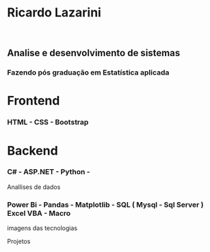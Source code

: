 <h1>Ricardo Lazarini</h1>
<br>
<h2>Analise e desenvolvimento de sistemas</h2>
<h3> Fazendo pós graduação em Estatística aplicada </h3>
<h1>Frontend</h1>
<h3>HTML -  CSS - Bootstrap </h3>

<h1>Backend</h1>
<h3> C# - ASP.NET - Python - </h3>


Anallises de dados
<h3> Power Bi - Pandas - Matplotlib - SQL ( Mysql - Sql Server ) Excel VBA - Macro </h3>

imagens das tecnologias

Projetos
